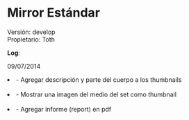 Mirror Estándar
======
Versión: develop<br />
Propietario: Toth

<strong>Log</strong>: <br />

09/07/2014      
<li>- Agregar descripción y parte del cuerpo a los thumbnails</li><br />
<li>- Mostrar una imagen del medio del set como thumbnail</li><br />
<li>- Agregar informe (report) en pdf</li><br />